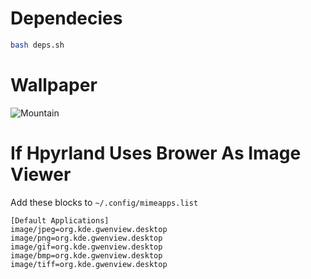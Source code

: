 # Dependecies

```bash
bash deps.sh
```

# Wallpaper 

![Mountain](https://phabricator.kde.org/T12724)


# If Hpyrland Uses Brower As Image Viewer
Add these blocks to `~/.config/mimeapps.list`

```
[Default Applications]
image/jpeg=org.kde.gwenview.desktop
image/png=org.kde.gwenview.desktop
image/gif=org.kde.gwenview.desktop
image/bmp=org.kde.gwenview.desktop
image/tiff=org.kde.gwenview.desktop
```
